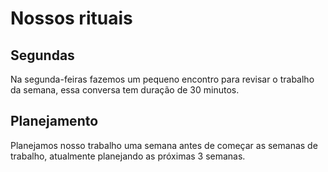 # Nossos rituais

## Segundas

Na segunda-feiras fazemos um pequeno encontro para revisar o trabalho da semana, essa conversa tem duração de 30 minutos.

## Planejamento

Planejamos nosso trabalho uma semana antes de começar as semanas de trabalho, atualmente planejando as próximas 3 semanas.















